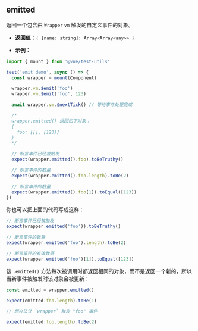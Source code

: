 ## emitted

返回一个包含由 `Wrapper` `vm` 触发的自定义事件的对象。

- **返回值：**`{ [name: string]: Array<Array<any>> }`

- **示例：**

```js
import { mount } from '@vue/test-utils'

test('emit demo', async () => {
  const wrapper = mount(Component)

  wrapper.vm.$emit('foo')
  wrapper.vm.$emit('foo', 123)

  await wrapper.vm.$nextTick() // 等待事件处理完成

  /*
  wrapper.emitted() 返回如下对象：
  {
    foo: [[], [123]]
  }
  */

  // 断言事件已经被触发
  expect(wrapper.emitted().foo).toBeTruthy()

  // 断言事件的数量
  expect(wrapper.emitted().foo.length).toBe(2)

  // 断言事件的数量
  expect(wrapper.emitted().foo[1]).toEqual([123])
})
```

你也可以把上面的代码写成这样：

```js
// 断言事件已经被触发
expect(wrapper.emitted('foo')).toBeTruthy()

// 断言事件的数量
expect(wrapper.emitted('foo').length).toBe(2)

// 断言事件的有效数据
expect(wrapper.emitted('foo')[1]).toEqual([123])
```

该 `.emitted()` 方法每次被调用时都返回相同的对象，而不是返回一个新的，所以当新事件被触发时该对象会被更新：

```js
const emitted = wrapper.emitted()

expect(emitted.foo.length).toBe(1)

// 想办法让 `wrapper` 触发 "foo" 事件

expect(emitted.foo.length).toBe(2)
```
